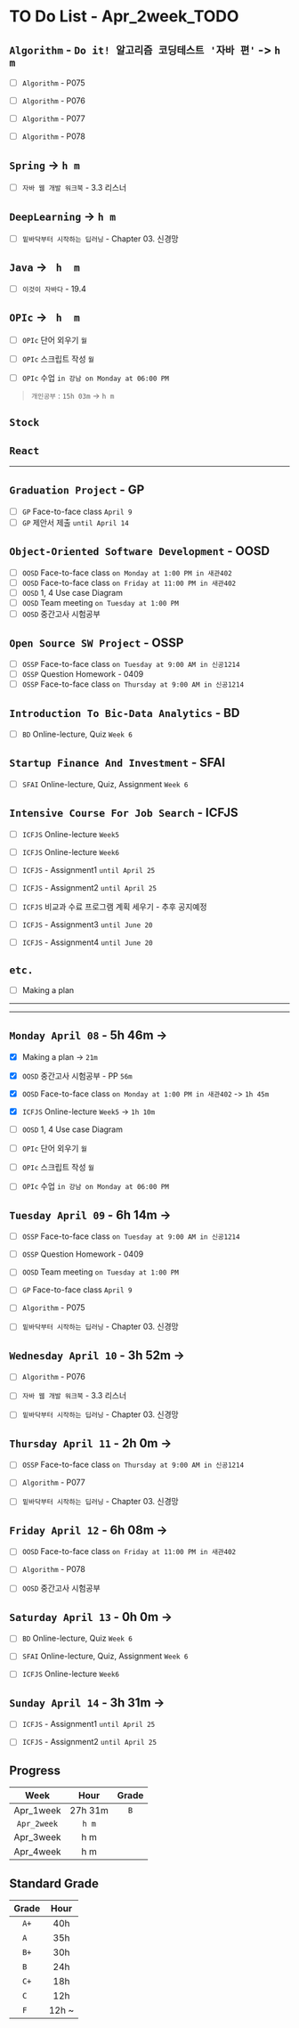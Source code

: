 # TO Do List - Apr_2week_TODO

## `Algorithm` - `Do it! 알고리즘 코딩테스트 '자바 편'` -> `h m`
- [ ] `Algorithm` - P075
- [ ] `Algorithm` - P076
- [ ] `Algorithm` - P077
- [ ] `Algorithm` - P078


## `Spring` -> `h m`
- [ ] `자바 웹 개발 워크북` - 3.3 리스너

## `DeepLearning` -> `h m`
- [ ] `밑바닥부터 시작하는 딥러닝` - Chapter 03. 신경망

## `Java` -> ` h  m`
- [ ] `이것이 자바다` - 19.4

## `OPIc` -> ` h  m`
- [ ] `OPIc` 단어 외우기 `월`
- [ ] `OPIc` 스크립트 작성 `월`
- [ ] `OPIc` 수업 `in 강남 on Monday at 06:00 PM`



> `개인공부` : `15h 03m` -> `h m`

## `Stock`
## `React`
---

## `Graduation Project` - GP
- [ ] `GP` Face-to-face class `April 9`
- [ ] `GP` 제안서 제출 `until April 14`

## `Object-Oriented Software Development` - OOSD
- [ ] `OOSD` Face-to-face class `on Monday at 1:00 PM in 새관402`
- [ ] `OOSD` Face-to-face class `on Friday at 11:00 PM in 새관402`
- [ ] `OOSD` 1, 4 Use case Diagram
- [ ] `OOSD` Team meeting `on Tuesday at 1:00 PM`
- [ ] `OOSD` 중간고사 시험공부 

## `Open Source SW Project` - OSSP
- [ ] `OSSP` Face-to-face class `on Tuesday at 9:00 AM in 신공1214`
- [ ] `OSSP` Question Homework - 0409
- [ ] `OSSP` Face-to-face class `on Thursday at 9:00 AM in 신공1214`

## `Introduction To Bic-Data Analytics` - BD
- [ ] `BD` Online-lecture, Quiz `Week 6`

## `Startup Finance And Investment` - SFAI
- [ ] `SFAI` Online-lecture, Quiz, Assignment `Week 6`

## `Intensive Course For Job Search` - ICFJS
- [ ] `ICFJS` Online-lecture  `Week5`
- [ ] `ICFJS` Online-lecture  `Week6`
- [ ] `ICFJS` - Assignment1 `until April 25`
- [ ] `ICFJS` - Assignment2 `until April 25`

- [ ] `ICFJS` 비교과 수료 프로그램 계획 세우기 - 추후 공지예정
- [ ] `ICFJS` - Assignment3 `until June 20`
- [ ] `ICFJS` - Assignment4 `until June 20`

## `etc.`
- [ ] Making a plan

---
---

## `Monday April 08` - 5h 46m -> 
- [x] Making a plan -> `21m`
- [x] `OOSD` 중간고사 시험공부 - PP `56m`
- [x] `OOSD` Face-to-face class `on Monday at 1:00 PM in 새관402` -> `1h 45m`
- [x] `ICFJS` Online-lecture  `Week5` -> `1h 10m`
- [ ] `OOSD` 1, 4 Use case Diagram
- [ ] `OPIc` 단어 외우기 `월`
- [ ] `OPIc` 스크립트 작성 `월`
- [ ] `OPIc` 수업 `in 강남 on Monday at 06:00 PM`


## `Tuesday April 09` - 6h 14m -> 
- [ ] `OSSP` Face-to-face class `on Tuesday at 9:00 AM in 신공1214`
- [ ] `OSSP` Question Homework - 0409
- [ ] `OOSD` Team meeting `on Tuesday at 1:00 PM`
- [ ] `GP` Face-to-face class `April 9`
- [ ] `Algorithm` - P075
- [ ] `밑바닥부터 시작하는 딥러닝` - Chapter 03. 신경망


## `Wednesday April 10` - 3h 52m -> 
- [ ] `Algorithm` - P076
- [ ] `자바 웹 개발 워크북` - 3.3 리스너
- [ ] `밑바닥부터 시작하는 딥러닝` - Chapter 03. 신경망


## `Thursday April 11` - 2h 0m -> 
- [ ] `OSSP` Face-to-face class `on Thursday at 9:00 AM in 신공1214`
- [ ] `Algorithm` - P077
- [ ] `밑바닥부터 시작하는 딥러닝` - Chapter 03. 신경망


## `Friday April 12` - 6h 08m -> 
- [ ] `OOSD` Face-to-face class `on Friday at 11:00 PM in 새관402`
- [ ] `Algorithm` - P078
- [ ] `OOSD` 중간고사 시험공부


## `Saturday April 13` - 0h 0m ->
- [ ] `BD` Online-lecture, Quiz `Week 6`
- [ ] `SFAI` Online-lecture, Quiz, Assignment `Week 6`
- [ ] `ICFJS` Online-lecture  `Week6`


## `Sunday April 14` - 3h 31m ->
- [ ] `ICFJS` - Assignment1 `until April 25`
- [ ] `ICFJS` - Assignment2 `until April 25`



## Progress
| Week | Hour | Grade |
|:---:|:---:|:---:|
|Apr_1week|27h 31m|`B`|
|`Apr_2week`|`h m`||
|Apr_3week|h m||
|Apr_4week|h m||


## Standard Grade
| Grade | Hour |
|:---:|:---:|
|`A+`|40h|
|`A `|35h|
|`B+`|30h|
|`B `|24h|
|`C+`|18h|
|`C `|12h|
|`F `|12h ~|
